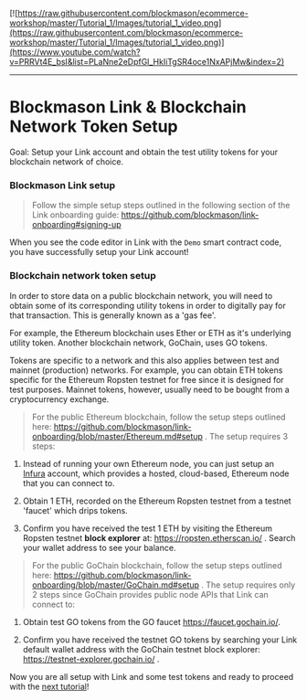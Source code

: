 [![https://raw.githubusercontent.com/blockmason/ecommerce-workshop/master/Tutorial_1/Images/tutorial_1_video.png](https://raw.githubusercontent.com/blockmason/ecommerce-workshop/master/Tutorial_1/Images/tutorial_1_video.png)](https://www.youtube.com/watch?v=PRRVt4E_bsI&list=PLaNne2eDpfGl_HkIiTgSR4oce1NxAPjMw&index=2)

---

# Blockmason Link & Blockchain Network Token Setup
Goal: Setup your Link account and obtain the test utility tokens for your blockchain network of choice. 

### Blockmason Link setup

> Follow the simple setup steps outlined in the following section of the Link onboarding guide: https://github.com/blockmason/link-onboarding#signing-up

When you see the code editor in Link with the `Demo` smart contract code, you have successfully setup your Link account!

### Blockchain network token setup
In order to store data on a public blockchain network, you will need to obtain some of its corresponding utility tokens in order to digitally pay for that transaction. This is generally known as a 'gas fee'.

For example, the Ethereum blockchain uses Ether or ETH as it's underlying utility token. Another blockchain network, GoChain, uses GO tokens.

Tokens are specific to a network and this also applies between test and mainnet (production) networks. For example, you can obtain ETH tokens specific for the Ethereum Ropsten testnet for free since it is designed for test purposes. Mainnet tokens, however, usually need to be bought from a cryptocurrency exchange.

> For the public Ethereum blockchain, follow the setup steps outlined here: https://github.com/blockmason/link-onboarding/blob/master/Ethereum.md#setup . The setup requires 3 steps:

1. Instead of running your own Ethereum node, you can just setup an [Infura](https://infura.io) account, which provides a hosted, cloud-based, Ethereum node that you can connect to. 

2. Obtain 1 ETH, recorded on the Ethereum Ropsten testnet from a testnet 'faucet' which drips tokens.

3. Confirm you have received the test 1 ETH by visiting the Ethereum Ropsten testnet **block explorer** at: https://ropsten.etherscan.io/ . Search your wallet address to see your balance. 

> For the public GoChain blockchain, follow the setup steps outlined here: https://github.com/blockmason/link-onboarding/blob/master/GoChain.md#setup . The setup requires only 2 steps since GoChain provides public node APIs that Link can connect to:

1. Obtain test GO tokens from the GO faucet https://faucet.gochain.io/.

2. Confirm you have received the testnet GO tokens by searching your Link default wallet address with the GoChain testnet block explorer: https://testnet-explorer.gochain.io/ . 

Now you are all setup with Link and some test tokens and ready to proceed with the [next tutorial](https://github.com/blockmason/ecommerce-workshop/blob/master/Tutorial_2/tutorial_2.md)!
